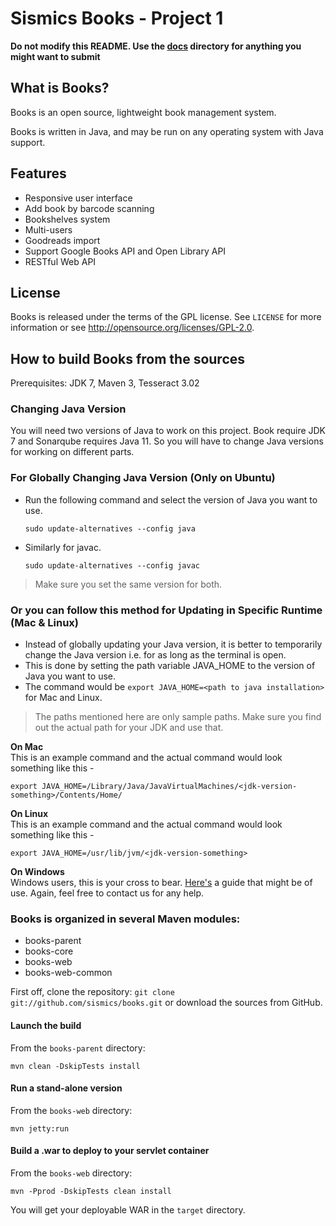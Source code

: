 Sismics Books - Project 1
=========================

**Do not modify this README. Use the [docs](/docs/) directory for anything you might want to submit**


What is Books?
---------------

Books is an open source, lightweight book management system.

Books is written in Java, and may be run on any operating system with Java support.

Features
--------

- Responsive user interface
- Add book by barcode scanning
- Bookshelves system
- Multi-users
- Goodreads import
- Support Google Books API and Open Library API
- RESTful Web API

License
-------

Books is released under the terms of the GPL license. See `LICENSE` for more
information or see <http://opensource.org/licenses/GPL-2.0>.

How to build Books from the sources
-----------------------------------

Prerequisites: JDK 7, Maven 3, Tesseract 3.02

### Changing Java Version <br>
You will need two versions of Java to work on this project. Book require JDK 7 and Sonarqube requires Java 11. So you will have to change Java versions for working on different parts.

### For Globally Changing Java Version (Only on Ubuntu) 
* Run the following command and select the version of Java you want to use.
  ```
  sudo update-alternatives --config java
  ```
* Similarly for javac.
  ```
  sudo update-alternatives --config javac
  ```
> Make sure you set the same version for both.  

### Or you can follow this method for Updating in Specific Runtime  (Mac & Linux)
* Instead of globally updating your Java version, it is better to temporarily change the Java version i.e. for as long as the terminal is open.
* This is done by setting the path variable JAVA_HOME to the version of Java you want to use.
* The command would be ```export JAVA_HOME=<path to java installation>``` for Mac and Linux.

> The paths mentioned here are only sample paths. Make sure you find out the actual path for your JDK and use that.


**On Mac**  
This is an example command and the actual command would look something like this - 
```
export JAVA_HOME=/Library/Java/JavaVirtualMachines/<jdk-version-something>/Contents/Home/
```

**On Linux**  
This is an example command and the actual command would look something like this -
```
export JAVA_HOME=/usr/lib/jvm/<jdk-version-something>
```


**On Windows**  
Windows users, this is your cross to bear. [Here's](https://confluence.atlassian.com/doc/setting-the-java_home-variable-in-windows-8895.html) a guide that might be of use. Again, feel free to contact us for any help.  
 

### Books is organized in several Maven modules: ###

  - books-parent
  - books-core
  - books-web
  - books-web-common

First off, clone the repository: `git clone git://github.com/sismics/books.git`
or download the sources from GitHub.

#### Launch the build

From the `books-parent` directory:

    mvn clean -DskipTests install

#### Run a stand-alone version

From the `books-web` directory:

    mvn jetty:run

#### Build a .war to deploy to your servlet container

From the `books-web` directory:

    mvn -Pprod -DskipTests clean install

You will get your deployable WAR in the `target` directory.
